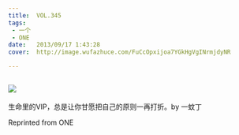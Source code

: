 ```yaml
---
title:	VOL.345
tags:
 - 一个
 - ONE
date:	2013/09/17 1:43:28
cover:	http://image.wufazhuce.com/FuCcOpxijoa7YGkHgVgINrmjdyNR

---
```

![](http://image.wufazhuce.com/FuCcOpxijoa7YGkHgVgINrmjdyNR)
---

生命里的VIP，总是让你甘愿把自己的原则一再打折。by 一蚊丁
 
Reprinted from ONE
